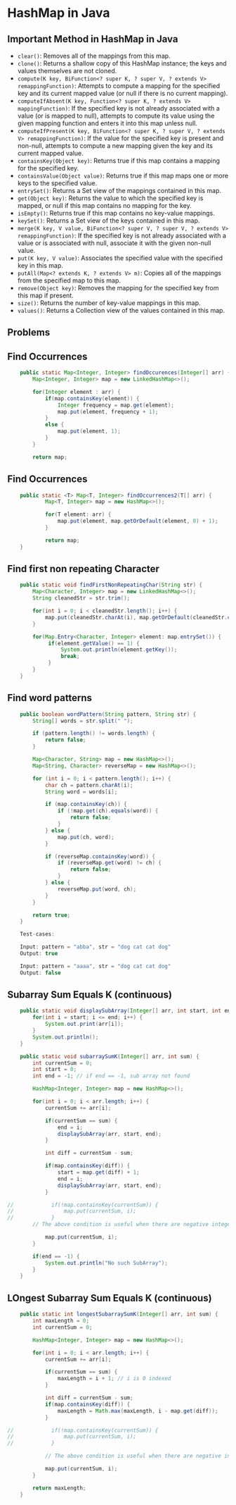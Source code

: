 # HashMap in Java

## Important Method in HashMap in Java

- `clear()`: Removes all of the mappings from this map.
- `clone()`: Returns a shallow copy of this HashMap instance; the keys and values themselves are not cloned.
- `compute(K key, BiFunction<? super K, ? super V, ? extends V> remappingFunction)`: Attempts to compute a mapping for the specified key and its current mapped value (or null if there is no current mapping).
- `computeIfAbsent(K key, Function<? super K, ? extends V> mappingFunction)`: If the specified key is not already associated with a value (or is mapped to null), attempts to compute its value using the given mapping function and enters it into this map unless null.
- `computeIfPresent(K key, BiFunction<? super K, ? super V, ? extends V> remappingFunction)`: If the value for the specified key is present and non-null, attempts to compute a new mapping given the key and its current mapped value.
- `containsKey(Object key)`: Returns true if this map contains a mapping for the specified key.
- `containsValue(Object value)`: Returns true if this map maps one or more keys to the specified value.
- `entrySet()`: Returns a Set view of the mappings contained in this map.
- `get(Object key)`: Returns the value to which the specified key is mapped, or null if this map contains no mapping for the key.
- `isEmpty()`: Returns true if this map contains no key-value mappings.
- `keySet()`: Returns a Set view of the keys contained in this map.
- `merge(K key, V value, BiFunction<? super V, ? super V, ? extends V> remappingFunction)`: If the specified key is not already associated with a value or is associated with null, associate it with the given non-null value.
- `put(K key, V value)`: Associates the specified value with the specified key in this map.
- `putAll(Map<? extends K, ? extends V> m)`: Copies all of the mappings from the specified map to this map.
- `remove(Object key)`: Removes the mapping for the specified key from this map if present.
- `size()`: Returns the number of key-value mappings in this map.
- `values()`: Returns a Collection view of the values contained in this map.

## Problems

## Find Occurrences

```java
    public static Map<Integer, Integer> findOccurences(Integer[] arr) {
        Map<Integer, Integer> map = new LinkedHashMap<>();

        for(Integer element : arr) {
            if(map.containsKey(element)) {
                Integer frequency = map.get(element);
                map.put(element, frequency + 1);
            }
            else {
                map.put(element, 1);
            }
        }

        return map;

```

## Find Occurrences

```java
    public static <T> Map<T, Integer> findOccurrences2(T[] arr) {
            Map<T, Integer> map = new HashMap<>();

            for(T element: arr) {
                map.put(element, map.getOrDefault(element, 0) + 1);
            }

            return map;
    }
```

## Find first non repeating Character

```java
    public static void findFirstNonRepeatingChar(String str) {
        Map<Character, Integer> map = new LinkedHashMap<>();
        String cleanedStr = str.trim();

        for(int i = 0; i < cleanedStr.length(); i++) {
            map.put(cleanedStr.charAt(i), map.getOrDefault(cleanedStr.charAt(i), 0) + 1);
        }

        for(Map.Entry<Character, Integer> element: map.entrySet()) {
             if(element.getValue() == 1) {
                 System.out.println(element.getKey());
                 break;
             }
        }
    }
```

## Find word patterns

```java
    public boolean wordPattern(String pattern, String str) {
        String[] words = str.split(" ");

        if (pattern.length() != words.length) {
            return false;
        }

        Map<Character, String> map = new HashMap<>();
        Map<String, Character> reverseMap = new HashMap<>();

        for (int i = 0; i < pattern.length(); i++) {
            char ch = pattern.charAt(i);
            String word = words[i];

            if (map.containsKey(ch)) {
                if (!map.get(ch).equals(word)) {
                    return false;
                }
            } else {
                map.put(ch, word);
            }

            if (reverseMap.containsKey(word)) {
                if (reverseMap.get(word) != ch) {
                    return false;
                }
            } else {
                reverseMap.put(word, ch);
            }
        }

        return true;
    }
```

```java
    Test-cases:

    Input: pattern = "abba", str = "dog cat cat dog"
    Output: true

    Input: pattern = "aaaa", str = "dog cat cat dog"
    Output: false
```

## Subarray Sum Equals K (continuous)

```java
    public static void displaySubArray(Integer[] arr, int start, int end) {
        for(int i = start; i <= end; i++) {
            System.out.print(arr[i]);
        }
        System.out.println();
    }

    public static void subarraySumK(Integer[] arr, int sum) {
        int currentSum = 0;
        int start = 0;
        int end = -1; // if end == -1, sub array not found

        HashMap<Integer, Integer> map = new HashMap<>();

        for(int i = 0; i < arr.length; i++) {
            currentSum += arr[i];

            if(currentSum == sum) {
                end = i;
                displaySubArray(arr, start, end);
            }

            int diff = currentSum - sum;

            if(map.containsKey(diff)) {
                start = map.get(diff) + 1;
                end = i;
                displaySubArray(arr, start, end);
            }

//            if(!map.containsKey(currentSum)) {
//                map.put(currentSum, i);
//            }
        // The above condition is useful when there are negative integers in the arr

            map.put(currentSum, i);
        }

        if(end == -1) {
            System.out.println("No such SubArray");
        }
    }
```

## LOngest Subarray Sum Equals K (continuous)

```java
    public static int longestSubarraySumK(Integer[] arr, int sum) {
        int maxLength = 0;
        int currentSum = 0;

        HashMap<Integer, Integer> map = new HashMap<>();

        for(int i = 0; i < arr.length; i++) {
            currentSum += arr[i];

            if(currentSum == sum) {
                maxLength = i + 1; // i is 0 indexed
            }

            int diff = currentSum - sum;
            if(map.containsKey(diff)) {
                maxLength = Math.max(maxLength, i - map.get(diff));
            }

//            if(!map.containsKey(currentSum)) {
//                map.put(currentSum, i);
//            }

            // The above condition is useful when there are negative integers in the arr

            map.put(currentSum, i);
        }

        return maxLength;
    }
```
